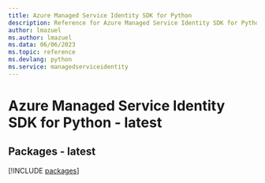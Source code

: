 ```yaml
---
title: Azure Managed Service Identity SDK for Python
description: Reference for Azure Managed Service Identity SDK for Python
author: lmazuel
ms.author: lmazuel
ms.data: 06/06/2023
ms.topic: reference
ms.devlang: python
ms.service: managedserviceidentity
---
```

# Azure Managed Service Identity SDK for Python - latest
## Packages - latest
[!INCLUDE [packages](managed-service-identity-index.md)]
